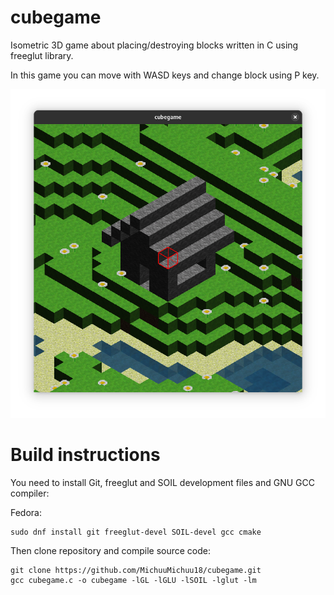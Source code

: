 # cubegame
Isometric 3D game about placing/destroying blocks written in C using freeglut library.

In this game you can move with WASD keys and change block using P key.

![Game screenshot](screenshot.png)

# Build instructions

You need to install Git, freeglut and SOIL development files and GNU GCC compiler:

Fedora:
````
sudo dnf install git freeglut-devel SOIL-devel gcc cmake
````

Then clone repository and compile source code:

````
git clone https://github.com/MichuuMichuu18/cubegame.git
gcc cubegame.c -o cubegame -lGL -lGLU -lSOIL -lglut -lm
````
